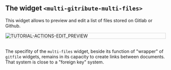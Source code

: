 ## The widget `<multi-gitribute-multi-files>`

This widget allows to preview and edit a list of files stored on Gitlab or Github.

<div style="border: thin solid lightgrey;">
  <img 
    alt="TUTORIAL-ACTIONS-EDIT_PREVIEW"
    src="https://raw.githubusercontent.com/multi-coop/gitribute-documentation-content/main/images/screenshots/multifiles-preview-01.png"
    />
</div>

<br>

The specifity of the `multi-files` widget, beside its function of "wrapper" of `gitfile` widgets, remains in its capacity to create links between documents. That system is close to a "foreign key" system.
